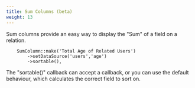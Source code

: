 ```yaml
---
title: Sum Columns (beta)
weight: 13
---
```


Sum columns provide an easy way to display the "Sum" of a field on a relation.

```
    SumColumn::make('Total Age of Related Users')
        ->setDataSource('users','age')
        ->sortable(),
```

The "sortable()" callback can accept a callback, or you can use the default behaviour, which calculates the correct field to sort on.